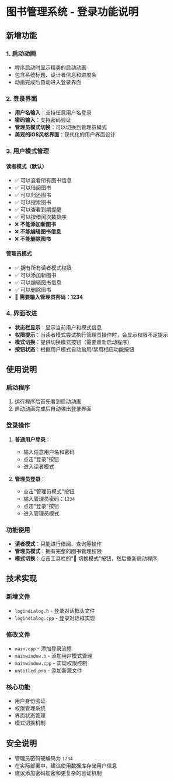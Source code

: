 # 图书管理系统 - 登录功能说明

## 新增功能

### 1. 启动动画
- 程序启动时显示精美的启动动画
- 包含系统标题、设计者信息和进度条
- 动画完成后自动进入登录界面

### 2. 登录界面
- **用户名输入**：支持任意用户名登录
- **密码输入**：支持密码验证
- **管理员模式切换**：可以切换到管理员模式
- **美观的iOS风格界面**：现代化的用户界面设计

### 3. 用户模式管理

#### 读者模式（默认）
- ✅ 可以查看所有图书信息
- ✅ 可以借阅图书
- ✅ 可以归还图书
- ✅ 可以搜索图书
- ✅ 可以查看到期提醒
- ✅ 可以按借阅次数排序
- ❌ **不能添加新图书**
- ❌ **不能编辑图书信息**
- ❌ **不能删除图书**

#### 管理员模式
- ✅ 拥有所有读者模式权限
- ✅ 可以添加新图书
- ✅ 可以编辑图书信息
- ✅ 可以删除图书
- 🔐 **需要输入管理员密码：1234**

### 4. 界面改进
- **状态栏显示**：显示当前用户和模式信息
- **权限提示**：当读者模式尝试执行管理员操作时，会显示权限不足提示
- **模式切换**：提供切换模式按钮（需要重新启动程序）
- **按钮状态**：根据用户模式自动启用/禁用相应功能按钮

## 使用说明

### 启动程序
1. 运行程序后首先看到启动动画
2. 启动动画完成后自动弹出登录界面

### 登录操作
1. **普通用户登录**：
   - 输入任意用户名和密码
   - 点击"登录"按钮
   - 进入读者模式

2. **管理员登录**：
   - 点击"管理员模式"按钮
   - 输入管理员密码：`1234`
   - 点击"登录"按钮
   - 进入管理员模式

### 功能使用
- **读者模式**：只能进行借阅、查询等操作
- **管理员模式**：拥有完整的图书管理权限
- **模式切换**：点击工具栏的"🔄 切换模式"按钮，然后重新启动程序

## 技术实现

### 新增文件
- `logindialog.h` - 登录对话框头文件
- `logindialog.cpp` - 登录对话框实现

### 修改文件
- `main.cpp` - 添加登录流程
- `mainwindow.h` - 添加用户模式管理
- `mainwindow.cpp` - 实现权限控制
- `untitled.pro` - 添加新源文件

### 核心功能
- 用户身份验证
- 权限管理系统
- 界面状态管理
- 模式切换机制

## 安全说明
- 管理员密码硬编码为 `1234`
- 在实际部署中，建议使用数据库存储用户信息
- 建议添加密码加密和更复杂的验证机制


